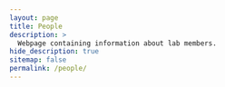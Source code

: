```yaml
---
layout: page
title: People
description: >
  Webpage containing information about lab members.
hide_description: true
sitemap: false
permalink: /people/
---
```

